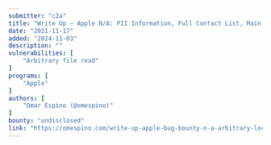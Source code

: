 ```yaml
---
submitter: "c2a"
title: "Write Up – Apple N/A: PII Information, Full Contact List, Main Phone No. And Main Icloud Email Extracted; Bug Patched: Arbitrary Local File Read Via Zip File And Symlinks On Ios Files App."
date: "2021-11-17"
added: "2024-11-03"
description: ""
vulnerabilities: [
    "Arbitrary file read"
]
programs: [
    "Apple"
]
authors: [
    "Omar Espino (@omespino)"
]
bounty: "undisclosed"
link: "https://omespino.com/write-up-apple-bug-bounty-n-a-arbitrary-local-file-read-via-zip-file-and-symlinks-usd/"
---
```




